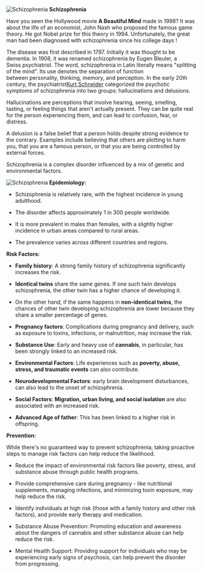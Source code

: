 ![Schizophrenia](/images/schio.jpg)
**Schizophrenia**

Have you seen the Hollywood movie **A Beautiful Mind** made in 1998?
It was about the life of an economist, John Nash who proposed the famous
game theory. He got Nobel prize for this theory in 1994. Unfortunately,
the great man had been diagnosed with schizophrenia since his college
days !

The disease was first described in 1797. Initially it was thought to be
dementia. In 1908, it was renamed schizophrenia by Eugen Bleuler, a
Swiss psychiatrist. The word, schizophrenia in Latin literally means \"splitting of the
mind\". Its use denotes the separation of function
between personality, thinking, memory, and perception. In the early 20th century, the psychiatrist[Kurt Schneider](https://en.wikipedia.org/wiki/Kurt_Schneider) categorized the
psychotic symptoms of schizophrenia into two groups: hallucinations and
delusions.

Hallucinations are perceptions that involve hearing, seeing, smelling,
tasting, or feeling things that aren\'t actually present. They can be
quite real for the person experiencing them, and can lead to confusion,
fear, or distress. 

A delusion is a false belief that a person holds despite strong evidence
to the contrary. Examples include believing that others are plotting to
harm you, that you are a famous person, or that you are being controlled
by external forces. 

Schizophrenia is a complex disorder influenced by a mix of genetic and
environmental factors.

![Schizophrenia](/images/schi.jpg)
**Epidemiology:**

- Schizophrenia is relatively rare, with the highest incidence in young
  adulthood.

- The disorder affects approximately 1 in 300 people worldwide.

- It is more prevalent in males than females, with a slightly higher
  incidence in urban areas compared to rural areas.

- The prevalence varies across different countries and regions.

**Risk Factors:**

- **Family history**: A strong family history of schizophrenia
  significantly increases the risk.

- **Identical twins** share the same genes. If one such twin develops
  schizophrenia, the other twin has a higher chance of developing it.

- On the other hand, if the same happens in **non-identical twins**, the
  chances of other twin developing schizophrenia are lower because they
  share a smaller percentage of genes. 

- **Pregnancy factors**: Complications during pregnancy and delivery,
  such as exposure to toxins, infections, or malnutrition, may increase
  the risk.

- **Substance Use**: Early and heavy use of **cannabis**, in particular,
  has been strongly linked to an increased risk.

- **Environmental Factors**: Life experiences such as **poverty, abuse,
  stress, and traumatic events** can also contribute.

- **Neurodevelopmental Factors**: early brain development disturbances,
  can also lead to the onset of schizophrenia.

- **Social Factors**: **Migration, urban living, and social isolation**
  are also associated with an increased risk.

- **Advanced Age of father**: This has been linked to a higher risk in
  offspring.

**Prevention:**

While there\'s no guaranteed way to prevent schizophrenia, taking
proactive steps to manage risk factors can help reduce the likelihood. 

- Reduce the impact of environmental risk factors like poverty, stress,
  and substance abuse through public health programs.

- Provide comprehensive care during pregnancy - like nutritional
  supplements, managing infections, and minimizing toxin exposure, may
  help reduce the risk.

- Identify individuals at high risk (those with a family history and
  other risk factors), and provide early therapy and medication.

- Substance Abuse Prevention: Promoting education and awareness about
  the dangers of cannabis and other substance abuse can help reduce the
  risk.

- Mental Health Support: Providing support for individuals who may be
  experiencing early signs of psychosis, can help prevent the disorder
  from progressing.
